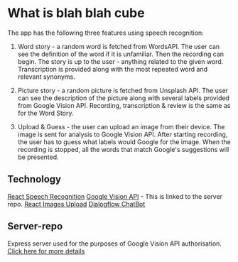# What is blah blah cube

The app has the following three features using speech recognition:

1. Word story - a random word is fetched from WordsAPI. The user can see the definition of the word if it is unfamiliar. Then the recording can begin. The story is up to the user - anything related to the given word. Transcription is provided along with the most repeated word and relevant synonyms.

2. Picture story - a random picture is fetched from Unsplash API. The user can see the description of the picture along with several labels provided from Google Vision API. Recording, transcription & review is the same as for the Word Story.

3. Upload & Guess - the user can upload an image from their device. The image is sent for analysis to Google Vision API. After starting recording, the user has to guess what labels would Google for the image. When the recording is stopped, all the words that match Google's suggestions will be presented.

## Technology

[React Speech Recognition](https://github.com/mariazangelova/blah-blah-client/blob/master/src/components/SpeechRecognition.js)
[Google Vision API](https://github.com/mariazangelova/blah-blah-server/blob/master/index.js) - This is linked to the server repo.
[React Images Upload](https://github.com/mariazangelova/blah-blah-client/blob/master/src/components/UploadImage.js)
[Dialogflow ChatBot](https://github.com/mariazangelova/blah-blah-client/blob/master/src/components/Chat.js)

## Server-repo

Express server used for the purposes of Google Vision API authorisation. [Click here for more details](https://github.com/mariazangelova/blah-blah-server/)
